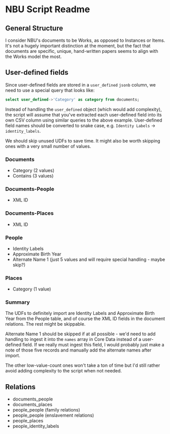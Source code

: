 # NBU Script Readme

## General Structure

I consider NBU's documents to be Works, as opposed to Instances or Items. It's not a hugely important distinction at the moment, but the fact that documents are specific, unique, hand-written papers seems to align with the Works model the most.

## User-defined fields

Since user-defined fields are stored in a `user_defined` `jsonb` column, we need to use a special query that looks like:

```sql
select user_defined->'Category' as category from documents;
```

Instead of handling the `user_defined` object (which would add complexity), the script will assume that you've extracted each user-defined field into its own CSV column using similar queries to the above example. User-defined field names should be converted to snake case, e.g. `Identity Labels` -> `identity_labels`.

We should skip unused UDFs to save time. It might also be worth skipping ones with a very small number of values.

### Documents

* Category (2 values)
* Contains (3 values)

### Documents-People

* XML ID

### Documents-Places

* XML ID

### People

* Identity Labels
* Approximate Birth Year
* Alternate Name 1 (just 5 values and will require special handling - maybe skip?)

### Places

* Category (1 value)

### Summary

The UDFs to definitely import are Identity Labels and Approximate Birth Year from the People table, and of course the XML ID fields in the document relations. The rest might be skippable.

Alternate Name 1 should be skipped if at all possible - we'd need to add handling to ingest it into the `names` array in Core Data instead of a user-defined field. If we really must ingest this field, I would probably just make a note of those five records and manually add the alternate names after import.

The other low-value-count ones won't take a ton of time but I'd still rather avoid adding complexity to the script when not needed.

## Relations

* documents_people
* documents_places
* people_people (family relations)
* people_people (enslavement relations)
* people_places
* people_identity_labels
